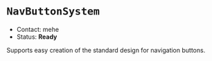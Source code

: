 # `NavButtonSystem`

*   Contact: mehe
*   Status: **Ready**

Supports easy creation of the standard design for navigation buttons.

